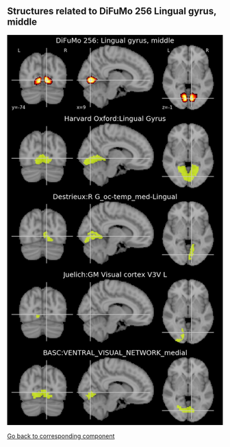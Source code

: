 


## Structures related to DiFuMo 256 Lingual gyrus, middle

![62](62.jpg "Structures related to DiFuMo 256 Lingual gyrus, middle")

[Go back to corresponding component](https://parietal-inria.github.io/DiFuMo/256/html/62.html)